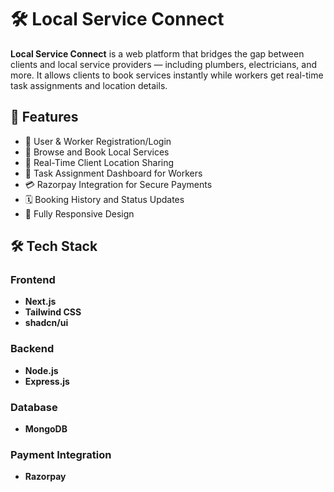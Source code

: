 # 🛠️ Local Service Connect

**Local Service Connect** is a web platform that bridges the gap between clients and local service providers — including plumbers, electricians, and more. It allows clients to book services instantly while workers get real-time task assignments and location details.

## 🚀 Features

- 🔐 User & Worker Registration/Login
- 🧰 Browse and Book Local Services
- 📍 Real-Time Client Location Sharing
- 🧾 Task Assignment Dashboard for Workers
- 💳 Razorpay Integration for Secure Payments
- 🗓️ Booking History and Status Updates
- 📱 Fully Responsive Design

## 🛠️ Tech Stack

### Frontend
- **Next.js**
- **Tailwind CSS**
- **shadcn/ui**

### Backend
- **Node.js**
- **Express.js**

### Database
- **MongoDB**

### Payment Integration
- **Razorpay**


